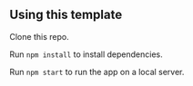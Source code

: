 ## Using this template

Clone this repo.

Run `npm install` to install dependencies.

Run `npm start` to run the app on a local server.
